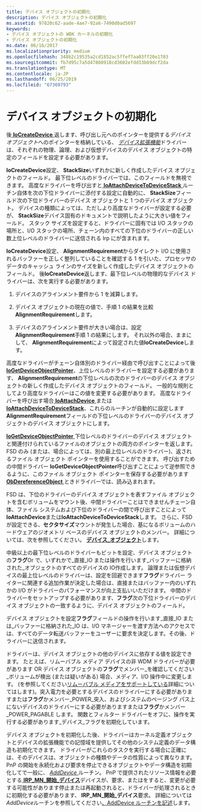```yaml
---
title: デバイス オブジェクトの初期化
description: デバイス オブジェクトの初期化
ms.assetid: 97820c62-aade-4ae7-92a6-7490d0ad5697
keywords:
- デバイス オブジェクトの WDK カーネルの初期化
- デバイス オブジェクトの初期化
ms.date: 06/16/2017
ms.localizationpriority: medium
ms.openlocfilehash: 348b2c19535a2cd1852ac5ffef7aa03ff20e1703
ms.sourcegitcommit: fb7d95c7a5d47860918cd3602efdd33b69dcf2da
ms.translationtype: MT
ms.contentlocale: ja-JP
ms.lasthandoff: 06/25/2019
ms.locfileid: "67369793"
---
```

# <a name="initializing-a-device-object"></a>デバイス オブジェクトの初期化





後[ **IoCreateDevice** ](https://docs.microsoft.com/windows-hardware/drivers/ddi/content/wdm/nf-wdm-iocreatedevice)返します、呼び出し元へのポインターを提供する*デバイス オブジェクト*へのポインターを格納している、 [*デバイス拡張機能*](device-extensions.md)ドライバーは、それぞれの物理、論理、および仮想デバイスのデバイス オブジェクトの特定のフィールドを設定する必要があります。

**IoCreateDevice**設定、 **StackSize**いずれかに新しく作成したデバイス オブジェクトのフィールド。 最下位レベルのドライバーでは、このフィールドを無視できます。 高度なドライバーを呼び出すと[ **IoAttachDeviceToDeviceStack** ](https://docs.microsoft.com/windows-hardware/drivers/ddi/content/wdm/nf-wdm-ioattachdevicetodevicestack)ルーチン自体を次の下位ドライバーに添付する設定に自動的に、 **StackSize**フィールド次の下位ドライバーのデバイス オブジェクトと 1 つのデバイス オブジェクト。 デバイスの種類によっては、ただしより高度なドライバーが設定する必要が、 **StackSize**デバイス固有のドキュメントで説明したように大きい値をフィールド。 スタック サイズを設定すると、ドライバーに固有では I/O スタックの場所と、I/O スタックの場所、チェーン内のすべての下位のドライバーの正しい数上位レベルのドライバーに送信される Irp にが含まれます。

**IoCreateDevice**設定、 **AlignmentRequirement**からダイレクト I/O に使用されるバッファーを正しく整列していることを確認する 1 を引いた、プロセッサのデータのキャッシュ ラインのサイズを新しく作成したデバイス オブジェクトのフィールド。 後**IoCreateDevice**返します、最下位レベルの物理的なデバイス ドライバーは、次を実行する必要があります。

1.  デバイスのアラインメント要件から 1 を減算します。

2.  デバイス オブジェクトの現在の値で、手順 1 の結果を比較**AlignmentRequirement**します。

3.  デバイスのアラインメント要件が大きい場合は、設定**AlignmentRequirement**手順 1 の結果にします。 それ以外の場合、ままにして、 **AlignmentRequirement**によって設定された値**IoCreateDevice**します。

高度なドライバーがチェーン自体別のドライバー経由で呼び出すことによって後[ **IoGetDeviceObjectPointer**](https://docs.microsoft.com/windows-hardware/drivers/ddi/content/wdm/nf-wdm-iogetdeviceobjectpointer)、上位レベルのドライバーを設定する必要があります、 **AlignmentRequirement**の下位レベルの次のドライバーのデバイス オブジェクトの新しく作成したデバイス オブジェクトのフィールド。 一般的な規則としてより高度なドライバーはこの値を変更する必要があります。 高度なドライバーを呼び出す場合[ **IoAttachDevice** ](https://docs.microsoft.com/windows-hardware/drivers/ddi/content/wdm/nf-wdm-ioattachdevice)または[ **IoAttachDeviceToDeviceStack**](https://docs.microsoft.com/windows-hardware/drivers/ddi/content/wdm/nf-wdm-ioattachdevicetodevicestack)、これらのルーチンが自動的に設定します**AlignmentRequirement**フィールドの下位レベルのドライバーのデバイス オブジェクトのデバイス オブジェクトにします。

[**IoGetDeviceObjectPointer** ](https://docs.microsoft.com/windows-hardware/drivers/ddi/content/wdm/nf-wdm-iogetdeviceobjectpointer)下位レベルのドライバーのデバイス オブジェクトと関連付けられているファイルのオブジェクトの両方のポインターを返します。 FSD のみ (または、場合によっては、別の最上位レベルのドライバー)、返されるファイル オブジェクト ポインターを使用することができます。 呼び出すための中間ドライバー **IoGetDeviceObjectPointer**呼び出すことによって逆参照できるように、このファイル オブジェクト ポインターを保存する必要があります[ **ObDereferenceObject** ](https://docs.microsoft.com/windows-hardware/drivers/ddi/content/wdm/nf-wdm-obdereferenceobject)ときドライバーでは、読み込まれます。

FSD は、下位のドライバーのデバイス オブジェクトを表すファイル オブジェクトを含むボリュームをマウント後、中間ドライバーことはできませんチェーン自体、ファイル システムおよび下位のドライバーの間で呼び出すことによって**IoAttachDevice**または**IoAttachDeviceToDeviceStack**します。 さらに、FSD が設定できる、**セクタサイズ**マウントが発生した場合、基になるボリュームのハードウェアのジオメトリ ベースのデバイス オブジェクトのメンバー。 詳細については、次を参照してください。 [**デバイス\_オブジェクト**](https://docs.microsoft.com/windows-hardware/drivers/ddi/content/wdm/ns-wdm-_device_object)します。

中級以上の最下位レベルのドライバーもビットを設定、デバイス オブジェクトの**フラグ**Or で、いずれかで\_直接\_IO または操作を行います\_バッファーに格納された\_オブジェクトのすべてのデバイスの IO作成します。 論理または仮想デバイスの最上位レベルのドライバーは、設定を回避できます**フラグ**ドライバー ライターに関連する追加作業が決定した場合は、直接またはバッファー内のいずれかの I/O がドライバーのパフォーマンスが向上支払いいただけます。 中間のドライバーをセットアップする必要があります、**フラグ**次の下位ドライバーのデバイス オブジェクトの一致するように、デバイス オブジェクトのフィールド。

デバイス オブジェクトを設定**フラグ**フィールドの操作を行います\_直接\_IO または\_バッファーに格納された\_IO は、I/O マネージャーを渡す方法へのアクセスでは、すべてのデータ転送バッファーをユーザーに要求を決定します。その後、ドライバーに送信されます。

ドライバーは、デバイス オブジェクトの他のデバイスに依存する値を設定できます。 たとえば、リムーバブル メディア デバイスの非 WDM ドライバーが必要があります OR デバイス オブジェクトの**フラグ**でメンバー\_を確認してください\_ボリュームが検出 (または疑いがある) 場合、メディア、I/O 操作中に変更します。 (を参照してください[リムーバブル メディアをサポートしている](supporting-removable-media.md)詳細についてはします)。突入電力を必要とするデバイスのドライバーにする必要がありますまたは**フラグ**かメンバー\_POWER\_突入、およびシステムのページング パス上にないデバイスのドライバーにする必要がありますまたは**フラグ**かメンバー\_POWER\_PAGABLE します。 関数とフィルター ドライバーをオフに、操作を実行する必要があります\_デバイス\_フラグを初期化しています。

デバイス オブジェクトを初期化した後、ドライバーはカーネル定義オブジェクトとデバイスの拡張機能での記憶域を提供してその他のシステム定義のデータ構造も初期化できます。 ドライバーがこれらのタスクを実行する場合に正確には、そのデバイスは、オブジェクトの種類やデータの性質によって異なります。 PnP の開始を永続化および要求を停止できるオブジェクトやデータ構造を初期化してで一般に、 [ *AddDevice* ](https://docs.microsoft.com/windows-hardware/drivers/ddi/content/wdm/nc-wdm-driver_add_device)ルーチン。 PnP で提供されたリソース情報を必要とする[ **IRP\_MN\_開始\_デバイス**](https://docs.microsoft.com/windows-hardware/drivers/kernel/irp-mn-start-device)デバイスが、要求、またはをすると、変更が必要する可能性があります停止または再起動されると、ドライバーが処理されるときに初期化する必要があります、 **IRP\_MN\_開始\_デバイス**要求。 詳細については*AddDevice*ルーチンを参照してください[、AddDevice ルーチンを記述](writing-an-adddevice-routine.md)します。

 

 




